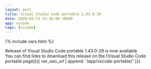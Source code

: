 ```yaml
---
layout: post
title: Visual Studio Code portable 1.43.0-28
date: 2020-03-13 15:38:00 +0100
app: vscode
tags: [vscode]
---
```

{% include vars.html %}

Release of Visual Studio Code portable 1.43.0-28 is now available.<br />
You can find links to download this release on the [Visual Studio Code portable page]({{ var_seo_url | append: '/app/vscode-portable/' }}).